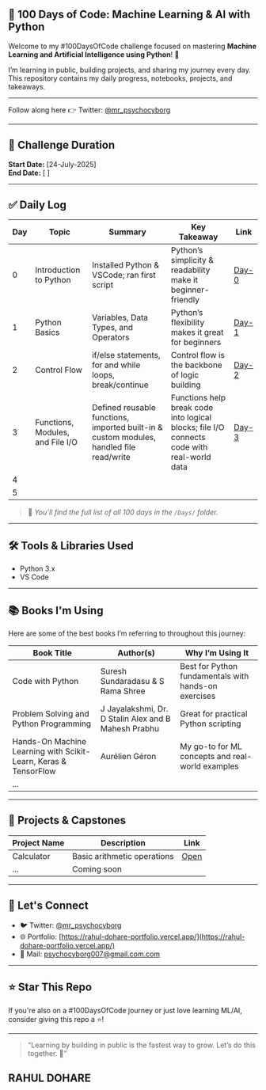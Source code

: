 ## 🧠 100 Days of Code: Machine Learning & AI with Python

Welcome to my #100DaysOfCode challenge focused on mastering **Machine Learning and Artificial Intelligence using Python**! 🚀

I’m learning in public, building projects, and sharing my journey every day. This repository contains my daily progress, notebooks, projects, and takeaways.

---

Follow along here 👉 Twitter: [@mr_psychocyborg](https://twitter.com/mr_psychocyborg)

---

## 📅 Challenge Duration

**Start Date:** [24-July-2025]  
**End Date:** [ ]  

---

## ✅ Daily Log

| Day | Topic                               | Summary                                                 | Key Takeaway                                                 | Link                 |
|-----|-------------------------------------|---------------------------------------------------------|--------------------------------------------------------------|----------------------|
| 0	  | Introduction to Python	            | Installed Python & VSCode; ran first script	          | Python’s simplicity & readability make it beginner-friendly  | [Day-0](Days/Day-0/) |
| 1   | Python Basics                       | Variables, Data Types, and Operators                    | Python’s flexibility makes it great for beginners            | [Day-1](Days/Day-1/) |
| 2   | Control Flow                        | if/else statements, for and while loops, break/continue | Control flow is the backbone of logic building               | [Day-2](Days/Day-2/) |
| 3   | Functions, Modules, and File I/O    | Defined reusable functions, imported built-in & custom modules, handled file read/write | Functions help break code into logical blocks; file I/O connects code with real-world data | [Day-3](Days/Day-3/) |
| 4   |                                     |                                                         |                                                              |                      |
| 5   |                                     |                                                         |                                                              |                      |



> 📌 *You’ll find the full list of all 100 days in the `/Days/` folder.*

---

## 🛠️ Tools & Libraries Used

- Python 3.x
- VS Code

---

## 📚 Books I'm Using

Here are some of the best books I’m referring to throughout this journey:

| Book Title                                                      | Author(s)                                            | Why I’m Using It                                       |
|-----------------------------------------------------------------|------------------------------------------------------|--------------------------------------------------------|
| Code with Python                                                | Suresh Sundaradasu & S Rama Shree                    | Best for Python fundamentals with hands-on exercises   |
| Problem Solving and Python Programming                          | J Jayalakshmi, Dr. D Stalin Alex and B Mahesh Prabhu | Great for practical Python scripting                   |
| Hands-On Machine Learning with Scikit-Learn, Keras & TensorFlow | Aurélien Géron                                       | My go-to for ML concepts and real-world examples       |
| ...                                                             |                                                      |                                                        |

---

## 🧩 Projects & Capstones

| Project Name | Description                 | Link       |
|--------------|-----------------------------|------------|
| Calculator   | Basic arithmetic operations | [Open]()   |
| ...          | Coming soon                 |            |

---

## 🤝 Let's Connect

- 🐦 Twitter: [@mr_psychocyborg](https://twitter.com/mr_psychocyborg)
- 🌐 Portfolio: [https://rahul-dohare-portfolio.vercel.app/](https://rahul-dohare-portfolio.vercel.app/)
- 💌 Mail: psychocyborg007@gmail.com.com

---

## ⭐️ Star This Repo

If you're also on a #100DaysOfCode journey or just love learning ML/AI, consider giving this repo a ⭐️!

---

> “Learning by building in public is the fastest way to grow. Let’s do this together. 💪”




## RAHUL DOHARE